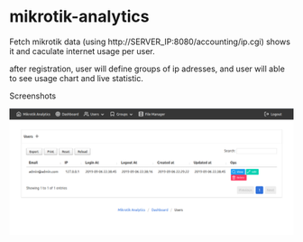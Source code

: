 # mikrotik-analytics

Fetch mikrotik data (using http://SERVER_IP:8080/accounting/ip.cgi) shows it and caculate internet usage per user.

after registration, user will define groups of ip adresses, and user will able to see usage chart and live statistic.  

Screenshots

![panel](public/i/img/panel.png)
